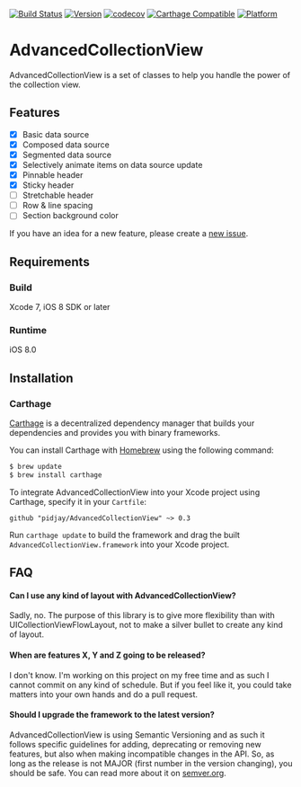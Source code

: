 [![Build Status](https://travis-ci.org/pidjay/AdvancedCollectionView.svg)](https://travis-ci.org/pidjay/AdvancedCollectionView)
[![Version](http://img.shields.io/badge/version-0.3-red.svg?style=flat)](https://github.com/pidjay/AdvancedCollectionView)
[![codecov](https://codecov.io/gh/pidjay/AdvancedCollectionView/branch/master/graph/badge.svg)](https://codecov.io/gh/pidjay/AdvancedCollectionView)
[![Carthage Compatible](https://img.shields.io/badge/Carthage-compatible-4BC51D.svg?style=flat)](https://github.com/Carthage/Carthage)
[![Platform](https://img.shields.io/badge/platform-ios-lightgrey.svg?style=flat)](https://github.com/pidjay/AdvancedCollectionView)

# AdvancedCollectionView

AdvancedCollectionView is a set of classes to help you handle the power of the collection view.

## Features

- [x] Basic data source
- [x] Composed data source
- [x] Segmented data source
- [x] Selectively animate items on data source update
- [x] Pinnable header
- [x] Sticky header
- [ ] Stretchable header
- [ ] Row & line spacing
- [ ] Section background color

If you have an idea for a new feature, please create a [new issue](https://github.com/pidjay/AdvancedCollectionView/issues/new).

## Requirements

### Build

Xcode 7, iOS 8 SDK or later

### Runtime

iOS 8.0

## Installation

### Carthage

[Carthage](https://github.com/Carthage/Carthage) is a decentralized dependency manager that builds your dependencies and provides you with binary frameworks.

You can install Carthage with [Homebrew](http://brew.sh/) using the following command:

```bash
$ brew update
$ brew install carthage
```

To integrate AdvancedCollectionView into your Xcode project using Carthage, specify it in your `Cartfile`:

```ogdl
github "pidjay/AdvancedCollectionView" ~> 0.3
```

Run `carthage update` to build the framework and drag the built `AdvancedCollectionView.framework` into your Xcode project.

## FAQ

#### Can I use any kind of layout with AdvancedCollectionView?

Sadly, no. The purpose of this library is to give more flexibility than with UICollectionViewFlowLayout, not to make a silver bullet to create any kind of layout.

#### When are features X, Y and Z going to be released?

I don't know. I'm working on this project on my free time and as such I cannot commit on any kind of schedule. But if you feel like it, you could take matters into your own hands and do a pull request.

#### Should I upgrade the framework to the latest version?

AdvancedCollectionView is using Semantic Versioning and as such it follows specific guidelines for adding, deprecating or removing new features, but also when making incompatible changes in the API. So, as long as the release is not MAJOR (first number in the version changing), you should be safe. You can read more about it on [semver.org](http://semver.org).
